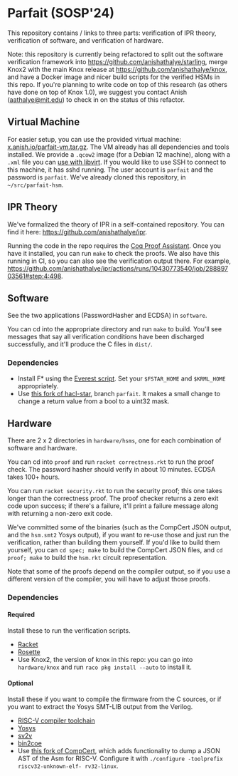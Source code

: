 # Parfait (SOSP'24)

This repository contains / links to three parts: verification of IPR theory,
verification of software, and verification of hardware.

Note: this repository is currently being refactored to split out the software verification framework into https://github.com/anishathalye/starling, merge Knox2 with the main Knox release at https://github.com/anishathalye/knox, and have a Docker image and nicer build scripts for the verified HSMs in this repo. If you're planning to write code on top of this research (as others have done on top of Knox 1.0), we suggest you contact Anish (aathalye@mit.edu) to check in on the status of this refactor.

## Virtual Machine

For easier setup, you can use the provided virtual machine: [x.anish.io/parfait-vm.tar.gz](https://x.anish.io/parfait-vm.tar.gz). The VM already has all dependencies and tools installed. We provide a `.qcow2` image (for a Debian 12 machine), along with a `.xml` file you can [use with libvirt](https://chatgpt.com/share/06960c56-0232-4973-95ce-f59a0b08d548). If you would like to use SSH to connect to this machine, it has sshd running. The user account is `parfait` and the password is `parfait`. We've already cloned this repository, in `~/src/parfait-hsm`.

## IPR Theory

We've formalized the theory of IPR in a self-contained repository. You can find it here: <https://github.com/anishathalye/ipr>.

Running the code in the repo requires the [Coq Proof Assistant](https://coq.inria.fr/). Once you have it installed, you can run `make` to check the proofs. We also have this running in CI, so you can also see the verification output there. For example, <https://github.com/anishathalye/ipr/actions/runs/10430773540/job/28889703561#step:4:498>.

## Software

See the two applications (PasswordHasher and ECDSA) in `software`.

You can cd into the appropriate directory and run `make` to build. You'll see messages that say all verification conditions have been discharged successfully, and it'll produce the C files in `dist/`.

### Dependencies

- Install F\* using the [Everest script](https://fstarlang.github.io/lowstar/html/Setup.html#installing-the-tools). Set your `$FSTAR_HOME` and `$KRML_HOME` appropriately.
- Use [this fork of hacl-star](https://github.com/anishathalye/hacl-star), branch `parfait`. It makes a small change to change a return value from a bool to a uint32 mask.

## Hardware

There are 2 x 2 directories in `hardware/hsms`, one for each combination of software and hardware.

You can cd into `proof` and run `racket correctness.rkt` to run the proof check. The password hasher should verify in about 10 minutes. ECDSA takes 100+ hours.

You can run `racket security.rkt` to run the security proof; this one takes longer than the correctness proof. The proof checker returns a zero exit code upon success; if there's a failure, it'll print a failure message along with returning a non-zero exit code.

We've committed some of the binaries (such as the CompCert JSON output, and the `hsm.smt2` Yosys output), if you want to re-use those and just run the verification, rather than building them yourself. If you'd like to build them yourself, you can `cd spec; make` to build the CompCert JSON files, and `cd proof; make` to build the `hsm.rkt` circuit representation.

Note that some of the proofs depend on the compiler output, so if you use a different version of the compiler, you will have to adjust those proofs.

### Dependencies

#### Required

Install these to run the verification scripts.

- [Racket]
- [Rosette]
- Use Knox2, the version of knox in this repo: you can go into `hardware/knox` and run `raco pkg install --auto` to install it.

#### Optional

Install these if you want to compile the firmware from the C sources, or if you want to extract the Yosys SMT-LIB output from the Verilog.

- [RISC-V compiler toolchain]
- [Yosys]
- [sv2v]
- [bin2coe]
- Use [this fork of CompCert](https://github.com/anishathalye/CompCert), which adds functionality to dump a JSON AST of the Asm for RISC-V. Configure it with `./configure -toolprefix riscv32-unknown-elf- rv32-linux`.

[RISC-V compiler toolchain]: https://github.com/riscv/riscv-gnu-toolchain
[Yosys]: https://github.com/YosysHQ/yosys
[Racket]: https://racket-lang.org/
[Rosette]: https://github.com/emina/rosette
[bin2coe]: https://github.com/anishathalye/bin2coe
[sv2v]: https://github.com/zachjs/sv2v
